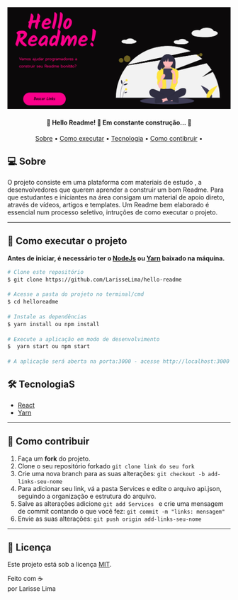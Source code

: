 <img src="https://github.com/LarisseLima/hello-readme/blob/master/banner.png"/>    


<h4 align="center"> 
	🚧  Hello Readme! 🚀 Em constante construção...  🚧
</h4>
<p align="center">
 <a href="#-sobre">Sobre</a> •
 <a href="#-como-executar-o-projeto">Como executar</a> • 
 <a href="#-tecnologia">Tecnologia</a> • 
 <a href="#-como-contribuir">Como contibruir</a> • 
</p>


## 💻 Sobre
O projeto consiste em uma plataforma com materiais de estudo , a desenvolvedores que querem aprender a construir um bom Readme. Para que estudantes e iniciantes na área consigam um material de apoio direto, através de vídeos, artigos e templates. Um Readme bem elaborado é essencial num processo seletivo, intruções de como executar o projeto. 

---   

## 🚀 Como executar o projeto
**Antes de iniciar, é necessário ter o [NodeJs](https://nodejs.org/en/) ou [Yarn](https://yarnpkg.com/) baixado na máquina.**

```bash
# Clone este repositório
$ git clone https://github.com/LarisseLima/hello-readme

# Acesse a pasta do projeto no terminal/cmd
$ cd helloreadme

# Instale as dependências
$ yarn install ou npm install

# Execute a aplicação em modo de desenvolvimento
$  yarn start ou npm start

# A aplicação será aberta na porta:3000 - acesse http://localhost:3000
```


## 🛠 TecnologiaS

- [React](https://pt-br.reactjs.org/) 
- [Yarn](https://yarnpkg.com/)  

---   
  

## 🤝 Como contribuir 

1. Faça um **fork** do projeto.
2. Clone o seu repositório forkado `git clone link do seu fork`
3. Crie uma nova branch para as suas alterações: `git checkout -b add-links-seu-nome`
4. Para adicionar seu link,  vá a pasta Services e edite o arquivo api.json, seguindo a organização e estrutura do arquivo.  
5. Salve as alterações adicione `git add Services ` e crie uma mensagem de commit contando o que você fez: `git commit -m "links: mensagem"`
6. Envie as suas alterações: `git push origin add-links-seu-nome`

---


## 📝 Licença

Este projeto está sob a licença [MIT](https://github.com/LarisseLima/hello-readme/blob/master/LICENSE).

Feito com  :coffee:  <br> por Larisse Lima  

